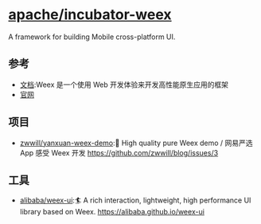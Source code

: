 # [apache/incubator-weex](https://github.com/apache/incubator-weex/)

A framework for building Mobile cross-platform UI.

## 参考

* [文档](http://weex-project.io/cn/guide/):Weex 是一个使用 Web 开发体验来开发高性能原生应用的框架
* [官网](http://weex.apache.org/cn/)

## 项目

* [zwwill/yanxuan-weex-demo](https://github.com/zwwill/yanxuan-weex-demo):🎨 High quality pure Weex demo / 网易严选 App 感受 Weex 开发 https://github.com/zwwill/blog/issues/3

## 工具

* [alibaba/weex-ui](https://github.com/alibaba/weex-ui):🏄 A rich interaction, lightweight, high performance UI library based on Weex. https://alibaba.github.io/weex-ui
